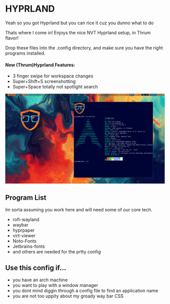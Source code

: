 # HYPRLAND

Yeah so you got Hyprland but you can rice it cuz you dunno what to do

Thats where I come in! Enjoys the nice NVT Hyprland setup, in Thrum flavor!

Drop these files into the .config directory, and make sure you have the right programs installed.

#### New (Thrum)Hyprland Features:
* 3 finger swipe for workspace changes
* Super+Shift+S screenshotting
* Super+Space totally not spotlight search

![alt text](https://github.com/ThrumWindsock/NVTHyprland/blob/main/hyprnvtdemo.png "Shes a looker")


## Program List

Im sorta assuming you work here and will need some of our core tech.

* rofi-wayland
* waybar
* hyprpaper
* virt-viewer
* Noto-Fonts
* Jetbrains-fonts
* and others are needed for the prtty config

## Use this config if...
* you have an arch machine
* you want to play with a window manager
* you dont mind diggin through a config file to find an application name
* you are not too uppity about my groady way bar CSS


